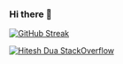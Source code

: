 ### Hi there 👋
[![GitHub Streak](https://streak-stats.demolab.com?user=hiteshdua1&card_width=500)](https://git.io/streak-stats)

[![Hitesh Dua StackOverflow](https://github-readme-stackoverflow.vercel.app/?userID=1870088)](https://stackoverflow.com/users/1870088/hiteshdua1)


[website]: https://hiteshdua1.github.io
[linkedin]: https://www.linkedin.com/in/hiteshdua1/
[Spotify]: https://open.spotify.com/user/07ujb5uc8efgxwjl2oj30cflx

<!--
**hiteshdua1/hiteshdua1** is a ✨ _special_ ✨ repository because its `README.md` (this file) appears on your GitHub profile.

Here are some ideas to get you started:

- 🔭 I’m currently working on ...
- 🌱 I’m currently learning ...
- 👯 I’m looking to collaborate on ...
- 🤔 I’m looking for help with ...
- 💬 Ask me about ...
- 📫 How to reach me: ...
- 😄 Pronouns: ...
- ⚡ Fun fact: ...
-->


